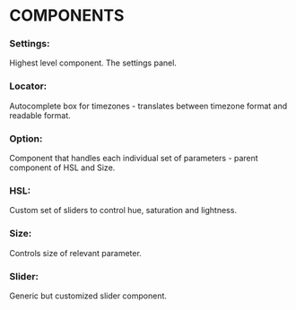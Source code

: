 # COMPONENTS

### Settings: 
Highest level component. The settings panel.
### Locator: 
Autocomplete box for timezones - translates between timezone format and readable format.
### Option: 
Component that handles each individual set of parameters - parent component of HSL and Size.
### HSL: 
Custom set of sliders to control hue, saturation and lightness.
### Size: 
Controls size of relevant parameter.
### Slider: 
Generic but customized slider component.
